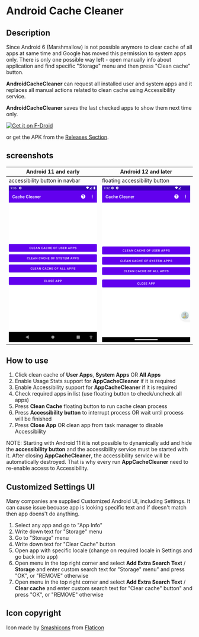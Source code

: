 # Android Cache Cleaner

## Description

Since Android 6 (Marshmallow) is not possible anymore to clear cache of all apps at same time and Google has moved this permission to system apps only. There is only one possible way left - open manually info about application and find specific "Storage" menu and then press "Clean cache" button.

**AndroidCacheCleaner** can request all installed user and system apps and it replaces all manual actions related to clean cache using Accessibility service.

**AndroidCacheCleaner** saves the last checked apps to show them next time only.

[<img src="https://fdroid.gitlab.io/artwork/badge/get-it-on.png"
     alt="Get it on F-Droid"
     height="80">](https://f-droid.org/packages/com.github.bmx666.appcachecleaner/)

or get the APK from the [Releases Section](https://github.com/bmx666/android-appcachecleaner/releases/latest).

## screenshots

|Android 11 and early|Android 12 and later|
|-----------------|-------------------|
|accessibility button in navbar|floating accessibility button|
|![Android 11 and early](fastlane/metadata/android/en-US/images/phoneScreenshots/android_11.png?raw=true "Android 11 and early")|![Android 12 and later](fastlane/metadata/android/en-US/images/phoneScreenshots/android_12.png?raw=true "Android 12 and later")|

## How to use

1. Click clean cache of **User Apps**, **System Apps** OR **All Apps**
2. Enable Usage Stats support for **AppCacheCleaner** if it is required
3. Enable Accessibility support for **AppCacheCleaner** if it is required
4. Check required apps in list (use floating button to check/uncheck all apps)
5. Press **Clean Cache** floating button to run cache clean process
6. Press **Accessibility button** to interrupt process OR wait until process will be finished
7. Press **Close App** OR clean app from task manager to disable Accessibility

NOTE: Starting with Android 11 it is not possible to dynamically add and hide the **accessibility button** and the accessibility service must be started with it. After closing **AppCacheCleaner**, the accessibility service will be automatically destroyed. That is why every run **AppCacheCleaner** need to re-enable access to Accessibility.

## Customized Settings UI

Many companies are supplied Customized Android UI, including Settings. It can cause issue becuase app is looking specific text and if doesn't match then app doens't do anything.

1. Select any app and go to "App Info"
2. Write down text for "Storage" menu
3. Go to "Storage" menu
4. Write down text for "Clear Cache" button
5. Open app with specific locale (change on required locale in Settings and go back into app)
6. Open menu in the top right corner and select **Add Extra Search Text** / **Storage** and enter custom search text for "Storage" menu" and press "OK", or "REMOVE" otherwise
7. Open menu in the top right corner and select **Add Extra Search Text** / **Clear cache** and enter custom search text for "Clear cache" button" and press "OK", or "REMOVE" otherwise

## Icon copyright

Icon made by [Smashicons](https://www.flaticon.com/authors/smashicons) from [Flaticon](https://www.flaticon.com/)
